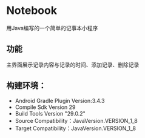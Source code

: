 # Notebook
用Java编写的一个简单的记事本小程序
## 功能
主界面展示记录内容与记录的时间、添加记录、删除记录
## 构建环境：
- Android Gradle Plugin Version:3.4.3
- Compile Sdk Version 29
- Build Tools Version "29.0.2"
- Source Compatibility：JavaVersion.VERSION_1_8
- Target Compatibility：JavaVersion.VERSION_1_8